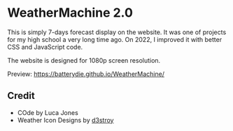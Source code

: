 # WeatherMachine 2.0
This is simply 7-days forecast display on the website. It was one of projects for my high school a very long time ago. On 2022, I improved it with better CSS and JavaScript code.

The website is designed for 1080p screen resolution.

Preview: https://batterydie.github.io/WeatherMachine/

## Credit
- COde by Luca Jones
- Weather Icon Designs by [d3stroy](http://d3stroy.deviantart.com/art/SILq-Weather-Icons-356609017)
